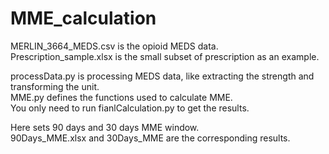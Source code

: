 # MME_calculation

MERLIN_3664_MEDS.csv is the opioid MEDS data.<br />
Prescription_sample.xlsx is the small subset of prescription as an example.


processData.py is processing MEDS data, like extracting the strength and transforming the unit.<br />
MME.py defines the functions used to calculate MME.<br />
You only need to run fianlCalculation.py to get the results.


Here sets 90 days and 30 days MME window.<br />
90Days_MME.xlsx and 30Days_MME are the corresponding results.

